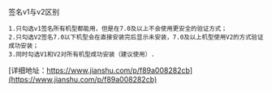 
签名v1与v2区别
```
1.只勾选v1签名所有机型都能用，但是在7.0及以上不会使用更安全的验证方式；
2.只勾选V2签名7.0以下机型会在直接安装完后显示未安装，7.0及以上机型使用V2的方式验证成功安装；
3.同时勾选V1和V2对所有机型成功安装（建议使用）.
```
[详细地址：https://www.jianshu.com/p/f89a008282cb](https://www.jianshu.com/p/f89a008282cb)